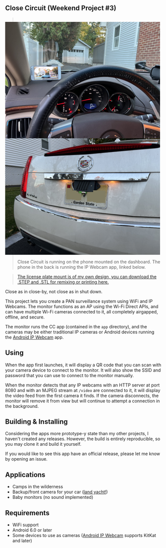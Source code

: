 ## Close Circuit (Weekend Project #3)

<p style="float: left;">
    <img src="./pictures/IMG_2854.jpg" width="500" style="float: left; margin-right: 10px;">
    <img src="./pictures/IMG_2853.jpg" width="500" style="float: left; margin-right: 10px;">
</p>

> Close Circuit is running on the phone mounted on the dashboard.
> The phone in the back is running the IP Webcam app, linked below.

> [The license plate mount is of my own design, you can download the .STEP and .STL for remixing or printing here.](https://www.printables.com/model/1050371-zte-speed-license-plate-mount)

Close as in close-by, not close as in shut down. 

This project lets you create a PAN surveillance system using WiFi and IP Webcams. The monitor functions as an AP using the Wi-Fi Direct APIs, and can have multiple Wi-Fi cameras connected to it, all completely airgapped, offline, and secure.

The monitor runs the CC app (contained in the `app` directory), and the cameras may be either traditional IP cameras or Android devices running the [Android IP Webcam](https://play.google.com/store/apps/details?id=com.pas.webcam&hl=en_US) app.

## Using

When the app first launches, it will display a QR code that you can scan with your camera device to connect to the monitor. It will also show the SSID and password that you can use to connect to the monitor manually.

When the monitor detects that any IP webcams with an HTTP server at port 8080 and with an MJPEG stream at `/video` are connected to it, it will display the video feed from the first camera it finds. If the camera disconnects, the monitor will remove it from view but will continue to attempt a connection in the background.

## Building & Installing

Considering the apps more prototype-y state than my other projects, I haven't created any releases. However, the build is entirely reproducible, so you may clone it and build it yourself.

If you would like to see this app have an official release, please let me know by opening an issue.

## Applications

* Camps in the wilderness
* Backup/front camera for your car ([land yacht!](https://www.tiktok.com/@insanegnyc/video/7258434298699861294?q=camera%20%23cadillacescalade&t=1729559185863))
* Baby monitors (no sound implemented)

## Requirements

* WiFi support
* Android 6.0 or later
* Some devices to use as cameras ([Android IP Webcam](https://play.google.com/store/apps/details?id=com.pas.webcam&hl=en_US) supports KitKat and later)
